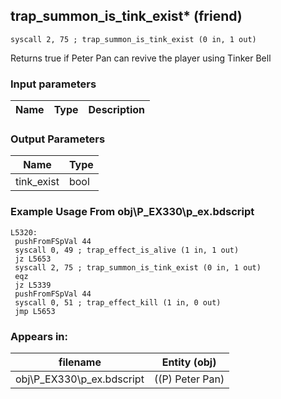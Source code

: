 ## trap_summon_is_tink_exist* (friend)

`syscall 2, 75 ; trap_summon_is_tink_exist (0 in, 1 out)`

Returns true if Peter Pan can revive the player using Tinker Bell

### Input parameters
| Name | Type | Description
|------|------|------------


### Output Parameters
| Name | Type
|------|-----
| tink_exist   | bool   
### Example Usage From obj\P_EX330\p_ex.bdscript
```plaintext
L5320:
 pushFromFSpVal 44
 syscall 0, 49 ; trap_effect_is_alive (1 in, 1 out)
 jz L5653
 syscall 2, 75 ; trap_summon_is_tink_exist (0 in, 1 out)
 eqz 
 jz L5339
 pushFromFSpVal 44
 syscall 0, 51 ; trap_effect_kill (1 in, 0 out)
 jmp L5653
```


### Appears in:
| filename | Entity (obj)
|----------|-------------
| obj\P_EX330\p_ex.bdscript       | ((P) Peter Pan)          



